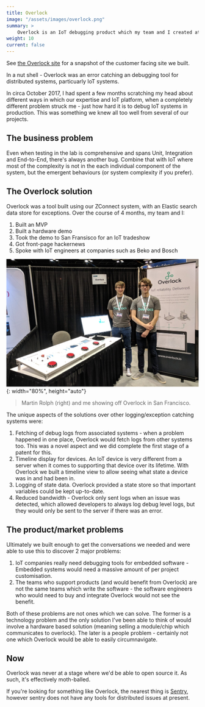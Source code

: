 ```yaml
---
title: Overlock
image: "/assets/images/overlock.png"
summary: >
    Overlock is an IoT debugging product which my team and I created at Zoetrope to address the difficulties of remote debugging IoT.
weight: 10
current: false
---
```


See [the Overlock site](https://overlock.io) for a snapshot of the customer facing site we built.

In a nut shell - Overlock was an error catching an debugging tool for distributed systems, particuarly IoT systems.

In circa October 2017, I had spent a few months scratching my head about different ways in which our expertise and IoT platform, when a completely different problem struck me - just how hard it is to debug IoT systems in production. This was something we knew all too well from several of our projects.

## The business problem
Even when testing in the lab is comprehensive and spans Unit, Integration and End-to-End, there's always another bug. Combine that with IoT where most of the complexity is not in the each individual component of the system, but the emergent behaviours (or system complexity if you prefer).


## The Overlock solution
Overlock was a tool built using our ZConnect system, with an Elastic search data store for exceptions. Over the course of 4 months, my team and I:

1. Built an MVP
2. Built a hardware demo
3. Took the demo to San Fransisco for an IoT tradeshow
4. Got front-page hackernews
5. Spoke with IoT engineers at companies such as Beko and Bosch

![Our stand](/assets/images/overlock_sf_show.jpg){: width="80%", height="auto"}
> Martin Rolph (right) and me showing off Overlock in San Francisco.

The unique aspects of the solutions over other logging/exception catching systems were:

1. Fetching of debug logs from associated systems - when a problem happened in one place, Overlock would fetch logs from other systems too. This was a novel aspect and we did complete the first stage of a patent for this.
2. Timeline display for devices. An IoT device is very different from a server when it comes to supporting that device over its lifetime. With Overlock we built a timeline view to allow seeing what state a device was in and had been in.
3. Logging of state data. Overlock provided a state store so that important variables could be kept up-to-date.
4. Reduced bandwidth - Overlock only sent logs when an issue was detected, which allowed developers to always log debug level logs, but they would only be sent to the server if there was an error.

## The product/market problems
Ultimately we built enough to get the conversations we needed and were able to use this to discover 2 major problems:

1. IoT companies really need debugging tools for embedded software - Embedded systems would need a massive amount of per project customisation.
2. The teams who support products (and would benefit from Overlock) are not the same teams which write the software - the software engineers who would need to buy and integrate Overlock would not see the benefit.

Both of these problems are not ones which we can solve. The former is a technology problem and the only solution I've been able to think of would involve a hardware based solution (meaning selling a module/chip which communicates to overlock). The later is a people problem - certainly not one which Overlock would be able to easily circumnavigate.

## Now
Overlock was never at a stage where we'd be able to open source it. As such, it's effectively moth-balled.

If you're looking for something like Overlock, the nearest thing is [Sentry](https://sentry.io), however sentry does not have any tools for distributed issues at present.

